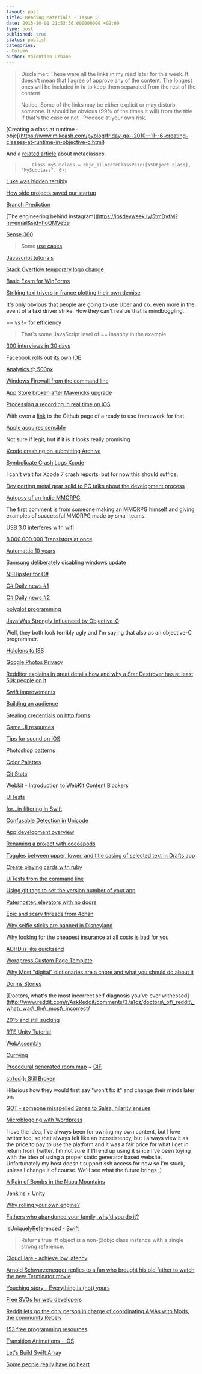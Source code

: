 ```yaml
---
layout: post
title: Reading Materials - Issue 5
date: 2015-10-01 21:53:56.000000000 +02:00
type: post
published: true
status: publish
categories:
- Column
author: Valentino Urbano 
---
```


> Disclaimer: These were all the links in my read later for this week. It doesn't mean that I agree of approve any of the content. The longest ones will be included in _hr_ to keep them separated from the rest of the content.
> 
> Notice: Some of the links may be either explicit or may disturb someone. It should be obvious (99% of the times it will) from the title if that's the case or not . Proceed at your own risk.
> 

\[Creating a class at runtime - objc\[(https://www.mikeash.com/pyblog/friday-qa--2010--11--6-creating-classes-at-runtime-in-objective-c.html)

And a [related article][0] about metaclasses.

>         Class mySubclass = objc_allocateClassPair([NSObject class], "MySubclass", 0);
>     
> 
> 

[Luke was hidden terribly][1]

[How side projects saved our startup][2]

[Branch Prediction][3]

\[The engineering behind instagram\](https://iosdevweek.ly/5tmDvfM?m=email&sid=hoQMVe59

[Sense 360][4]

> Some [use cases][5]
> 

[Javascript tutorials][6]

[Stack Overflow temporary logo change][7]

[Basic Exam for WinForms][8]

[Striking taxi trivers in france plotting their own demise][9]

It's only obvious that people are going to use Uber and co. even more in the event of a taxi driver strike. How they can't realize that is mindboggling.

[== vs != for efficiency][10]

> That's some JavaScript level of == insanity in the example.
> 

[300 interviews in 30 days][11]

[Facebook rolls out its own IDE][12]

[Analytics @ 500px][13]

[Windows Firewall from the command line][14]

[App Store broken after Mavericks upgrade][15]

[Processing a recording in real time on iOS][16]

With even a [link][17] to the Github page of a ready to use framework for that.

[Apple acquires sensible][18]

Not sure if legit, but if it is it looks really promising

[Xcode crashing on submitting Archive][19]

[Symbolicate Crash Logs Xcode][20]

I can't wait for Xcode 7 crash reports, but for now this should suffice.

[Dev porting metal gear solid to PC talks about the development process][21]

[Autopsy of an Indie MMORPG][22]

The first comment is from someone making an MMORPG himself and giving examples of successful MMORPG made by small teams.

[USB 3.0 interferes with wifi][23]

[8.000.000.000 Transistors at once][24]

[Automattic 10 years][25]

[Samsung deliberately disabling windows update][26]

[NSHipster for C\#][27]

[C\# Daily news \#1][28]

[C\# Daily news \#2][29]

[polyglot programming][30]

[Java Was Strongly Influenced by Objective-C][31]

Well, they both look terribly ugly and I'm saying that also as an objective-C programmer.

[Hololens to ISS][32]

[Google Photos Privacy][33]

[Redditor explains in great details how and why a Star Destroyer has at least 50k people on it][34]

[Swift improvements][35]

[Building an audience][36]

[Stealing credentials on http forms][37]

[Game UI resources][38]

[Tips for sound on iOS][39]

[Photoshop patterns][40]

[Color Palettes][41]

[Git Stats][42]

[Webkit - Introduction to WebKit Content Blockers][43]

[UITests][44]

[for...in filtering in Swift][45]

[Confusable Detection in Unicode][46]

[App development overview][47]

[Renaming a project with cocoapods][48]

[Toggles between upper, lower, and title casing of selected text in Drafts app][49]

[Create playing cards with ruby][50]

[UITests from the command line][51]

[Using git tags to set the version number of your app][52]

[Paternoster: elevators with no doors][53]

[Epic and scary threads from 4chan][54]

[Why selfie sticks are banned in Disneyland][55]

[Why looking for the cheapest insurance at all costs is bad for you][56]

[ADHD is like quicksand][57]

[Wordpress Custom Page Template][58]

[Why Most "digital" dictionaries are a chore and what you should do about it][59]

[Dorms Stories][60]

\[Doctors, what's the most incorrect self diagnosis you've ever witnessed\](http://www.reddit.com/r/AskReddit/comments/37a1oz/doctors\_of\_reddit\_what\_was\_the\_most\_incorrect/

[2015 and still sucking][61]

[RTS Unity Tutorial][62]

[WebAssembly][63]

[Currying][64]

[Procedural generated room map][65] + [GIF][66]

[strtod(): Still Broken][67]

Hilarious how they would first say "won't fix it" and change their minds later on.

[GOT - someone misspelled Sansa to Salsa, hilarity ensues][68]

[Microblogging with Wordpress][69]

I love the idea, I've always been for owning my own content, but I love twitter too, so that always felt like an incostistency, but I always view it as the price to pay to use the platform and it was a fair price for what I get in return from Twitter. I'm not sure if I'll end up using it since I've been toying with the idea of using a proper static generator based website. Unfortunately my host doesn't support ssh access for now so I'm stuck, unless I change it of course. We'll see what the future brings ;)

[A Rain of Bombs in the Nuba Mountains][70]

[Jenkins + Unity][71]

[Why rolling your own engine?][72]

[Fathers who abandoned your family, why'd you do it?][73]

[isUniquelyReferenced - Swift][74]

> Returns true iff object is a non-@objc class instance with a single strong reference.
> 

[CloudFlare - achieve low latency][75]

[Arnold Schwarzenegger replies to a fan who brought his old father to watch the new Terminator movie][76]

[Youching story - Everything is (not) yours][77]

[Free SVGs for web developers][78]

[Reddit lets go the only person in charge of coordinating AMAs with Mods, the community Rebels][79]

[153 free programming resources][80]

[Transition Animations - iOS][81]

[Let's Build Swift.Array][82]

[Some people really have no heart][83]


[0]: http://www.sealiesoftware.com/blog/archive/2009/04/14/objc_explain_Classes_and_metaclasses.html
[1]: http://www.reddit.com/r/FanTheories/comments/3bes9c/star_wars_why_luke_was_hidden_terribly/
[2]: https://blog.crew.co/how-side-projects-saved-our-startup
[3]: http://stackoverflow.com/a/11227902/1942688
[4]: http://sense360.com/
[5]: http://sense360.com/use_cases.html
[6]: http://www.reddit.com/r/learnprogramming/comments/3bd9oh/are_there_any_good_video_series_on_learning/
[7]: http://meta.stackoverflow.com/questions/297859/can-stack-overflow-and-metas-logos-be-changed-temporarily-to-the-loveoverflow/297871#297871
[8]: https://github.com/neoKushan/WinformsExam/blob/master/README.md
[9]: http://fortune.com/2015/06/25/dear-stupid-striking-taxi-drivers-in-france/
[10]: http://stackoverflow.com/q/31026754/250259
[11]: http://blog.triplebyte.com/three-hundred-programming-interviews-in-thirty-days
[12]: https://code.facebook.com/posts/397706937084869/
[13]: https://medium.com/@samson_hu/building-analytics-at-500px-92e9a7005c83?hn
[14]: http://superuser.com/questions/468475/viewing-windows-firewall-settings-in-command-line-and-gui
[15]: https://discussions.apple.com/thread/5469324?start=0&tstart=0
[16]: http://www.reddit.com/r/iOSProgramming/comments/3adr7h/how_to_process_recordings_in_real_time_while_the/
[17]: https://github.com/TheAmazingAudioEngine/TheAmazingAudioEngine
[18]: http://www.reddit.com/r/iOSProgramming/comments/3aagj3/apple_to_acquire_visual_dev_startup_sensible/
[19]: http://stackoverflow.com/q/30898566/250259
[20]: http://stackoverflow.com/questions/25855389/how-to-symbolicate-crash-log-xcode-6
[21]: https://news.ycombinator.com/item?id=9739731
[22]: http://www.reddit.com/r/gamedev/comments/3abqmz/autopsy_of_an_indie_mmorpg_part_one_the_start_of/
[23]: http://www.intel.com/content/www/us/en/io/universal-serial-bus/usb3-frequency-interference-paper.html
[24]: http://www.reddit.com/r/AskEngineers/comments/3adekw/how_are_plans_of_huge_asics_stored_you_dont/
[25]: http://ma.tt/2015/06/ten-years-of-automattic/
[26]: http://bsodanalysis.blogspot.com/2015/06/samsung-deliberately-disabling-windows.html?m=1
[27]: http://www.reddit.com/r/csharp/comments/3ayjdg/sites_like_nshipster_and_objcio_for_c/
[28]: http://themorningbrew.net
[29]: http://www.alvinashcraft.com
[30]: http://dev.otto.de/2015/06/23/a-tale-of-two-lambdas-2/?utm_source=dlvr.it&utm_medium=twitter
[31]: http://cs.gmu.edu/~sean/stuff/java-objc.html
[32]: http://www.neowin.net/news/microsoft-is-sending-hololens-to-the-international-space-station-on-june-28th?utm_source=everythingms&utm_medium=twitter
[33]: http://www.theverge.com/2015/6/23/8830977/google-photos-security-public-url-privacy-protected
[34]: http://www.reddit.com/r/scifi/comments/3a8qpq/in_star_wars_how_many_people_would_have_died_when/
[35]: https://twitter.com/andy_matuschak/status/613392098440540161
[36]: http://hop.ie/blog/audience/
[37]: http://www.abhijainsblog.com/2015/06/stealing-credentials-on-http-login-form.html
[38]: http://www.reddit.com/r/gamedev/comments/3baq5r/gui_to_meet_you_two_a_list_of_free_ui_resources/
[39]: http://raisedbeaches.com/octave/tips.html
[40]: http://subtlepatterns.com
[41]: http://www.colourlovers.com/palettes
[42]: https://github.com/gilesbowkett/rewind
[43]: https://www.webkit.org/blog/3476/content-blockers-first-look/
[44]: https://iosdevweek.ly/ZsF3ML?m=email&sid=hoQMVe5
[45]: https://iosdevweek.ly/GSwOEp7?m=email&sid=hoQMVe5
[46]: http://www.unicode.org/reports/tr39/#Confusable_Detection
[47]: http://www.thinkandbuild.it/x-ray-of-a-real-application/
[48]: http://h4ckish.com/2015/01/22/renaming-your-cocoapods-ios-project/
[49]: https://gist.github.com/jbielich/e0fa6c540f10e609a3ec
[50]: http://andymeneely.github.io/squib/
[51]: https://iosdevweek.ly/tVMeo9I?m=email&sid=hoQMVe5
[52]: http://blog.getlooseleaf.com/post/122742606927/using-git-to-specify-the-version-of-your-app
[53]: http://www.reddit.com/r/todayilearned/comments/3bb7cq/til_in_germany_there_are_elevators_with_no_doors/
[54]: http://www.reddit.com/r/AskReddit/comments/3bavs8/what_are_some_legendary_4chan_posts_or_events/
[55]: http://www.reddit.com/r/offbeat/comments/3bjjiy/disney_confirms_selfie_stick_ban_at_theme_parks/
[56]: http://www.reddit.com/r/Edmonton/comments/3ab1cq/i_pay_less_than_1500_to_insure_2_vehicles_and_my/
[57]: http://www.reddit.com/r/ADHD/comments/3aao56/thinking_like_an_a_player_but_output_like_a_b/
[58]: http://www.smashingmagazine.com/2015/06/19/wordpress-custom-page-templates/
[59]: http://jsomers.net/blog/dictionary
[60]: http://www.reddit.com/r/AskReddit/comments/3acbek/reddit_what_is_your_craziest_dorm_story_nsfw/
[61]: http://www.reddit.com/r/AskReddit/comments/39twrl/what_mild_inconveniences_make_you_think_its_2015/
[62]: https://www.reddit.com/r/Unity3D/comments/3er0a2/rts_guides_for_unity_5/?
[63]: http://techcrunch.com/2015/06/17/google-microsoft-mozilla-and-others-team-up-to-launch-webassembly-a-new-binary-format-for-the-web/#.mresbd:Tt65
[64]: https://robots.thoughtbot.com/introduction-to-function-currying-in-swift
[65]: http://www.reddit.com/r/gamedev/comments/3aifp9/resources_for_a_procedural_roommap_generator/
[66]: http://www.lived3d.com/art/levelConstruction.gif
[67]: http://www.exploringbinary.com/visual-c-plus-plus-strtod-still-broken/
[68]: http://www.reddit.com/r/asoiaf/comments/3814pj/spoilers_all_what_does_it_mean_for_salsa/
[69]: http://www.manton.org/2015/06/microblogging-with-wordpress.html
[70]: http://mobile.nytimes.com/2015/06/21/opinion/sunday/nicholas-kristof-a-rain-of-bombs-in-the-nuba-mountains.html?referrer=
[71]: http://www.reddit.com/r/gamedev/comments/3alue3/continuous_integration_how_to_set_up_a_jenkins/
[72]: http://www.reddit.com/r/gamedev/comments/3aml50/why_do_so_many_of_you_use_your_own_engines/
[73]: http://www.reddit.com/r/AskReddit/comments/3ao0qv/serious_fathers_who_abandoned_your_family_whyd/
[74]: http://swiftdoc.org/func/isUniquelyReferenced/
[75]: https://blog.cloudflare.com/how-to-achieve-low-latency/
[76]: http://www.reddit.com/r/movies/comments/3bu70z/watching_terminator_genesys_with_my_father_some/
[77]: https://medium.com/matter/everything-is-yours-everything-is-not-yours-d6f66bd9c6f9
[78]: http://svgporn.com/
[79]: https://www.reddit.com/r/OutOfTheLoop/comments/3bxduw/why_was_riama_along_with_a_number_of_other_large/
[80]: http://www.reddit.com/r/learnprogramming/comments/3bw634/heres_a_list_of_153_free_online_programmingcs/
[81]: http://www.reddit.com/r/iOSProgramming/comments/3btm72/how_would_one_create_an_animation_like_this_one/
[82]: https://www.mikeash.com/pyblog/friday-qa-2015-04-17-lets-build-swiftarray.html
[83]: http://www.reddit.com/r/Bitcoin/comments/3c3cw3/breakdown_at_a_greek_euro_atm_one_face_of_the/